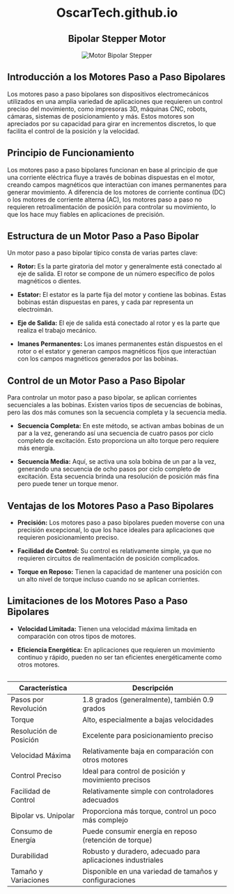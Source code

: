 <div style="text-align: center;">
  <h1>OscarTech.github.io</h1>
</div>

<div align="center">
  <h2>Bipolar Stepper Motor</h2>
  <img src="https://github.com/OscarSanchez10/OscarTech.github.io/assets/129460323/6441bc4e-1ecc-423f-aa6d-aca5d755e8db" alt="Motor Bipolar Stepper">
</div>

## Introducción a los Motores Paso a Paso Bipolares

Los motores paso a paso bipolares son dispositivos electromecánicos utilizados en una amplia variedad de aplicaciones que requieren un control preciso del movimiento, como impresoras 3D, máquinas CNC, robots, cámaras, sistemas de posicionamiento y más. Estos motores son apreciados por su capacidad para girar en incrementos discretos, lo que facilita el control de la posición y la velocidad.

## Principio de Funcionamiento

Los motores paso a paso bipolares funcionan en base al principio de que una corriente eléctrica fluye a través de bobinas dispuestas en el motor, creando campos magnéticos que interactúan con imanes permanentes para generar movimiento. A diferencia de los motores de corriente continua (DC) o los motores de corriente alterna (AC), los motores paso a paso no requieren retroalimentación de posición para controlar su movimiento, lo que los hace muy fiables en aplicaciones de precisión.

## Estructura de un Motor Paso a Paso Bipolar

Un motor paso a paso bipolar típico consta de varias partes clave:

- **Rotor:** Es la parte giratoria del motor y generalmente está conectado al eje de salida. El rotor se compone de un número específico de polos magnéticos o dientes.

- **Estator:** El estator es la parte fija del motor y contiene las bobinas. Estas bobinas están dispuestas en pares, y cada par representa un electroimán.

- **Eje de Salida:** El eje de salida está conectado al rotor y es la parte que realiza el trabajo mecánico.

- **Imanes Permanentes:** Los imanes permanentes están dispuestos en el rotor o el estator y generan campos magnéticos fijos que interactúan con los campos magnéticos generados por las bobinas.

## Control de un Motor Paso a Paso Bipolar

Para controlar un motor paso a paso bipolar, se aplican corrientes secuenciales a las bobinas. Existen varios tipos de secuencias de bobinas, pero las dos más comunes son la secuencia completa y la secuencia media.

- **Secuencia Completa:** En este método, se activan ambas bobinas de un par a la vez, generando así una secuencia de cuatro pasos por ciclo completo de excitación. Esto proporciona un alto torque pero requiere más energía.

- **Secuencia Media:** Aquí, se activa una sola bobina de un par a la vez, generando una secuencia de ocho pasos por ciclo completo de excitación. Esta secuencia brinda una resolución de posición más fina pero puede tener un torque menor.

## Ventajas de los Motores Paso a Paso Bipolares

- **Precisión:** Los motores paso a paso bipolares pueden moverse con una precisión excepcional, lo que los hace ideales para aplicaciones que requieren posicionamiento preciso.

- **Facilidad de Control:** Su control es relativamente simple, ya que no requieren circuitos de realimentación de posición complicados.

- **Torque en Reposo:** Tienen la capacidad de mantener una posición con un alto nivel de torque incluso cuando no se aplican corrientes.

## Limitaciones de los Motores Paso a Paso Bipolares

- **Velocidad Limitada:** Tienen una velocidad máxima limitada en comparación con otros tipos de motores.

- **Eficiencia Energética:** En aplicaciones que requieren un movimiento continuo y rápido, pueden no ser tan eficientes energéticamente como otros motores.

<div style="display: flex; justify-content: center;">
  <table>
    <thead>
      <tr>
        <th>Característica</th>
        <th>Descripción</th>
      </tr>
    </thead>
    <tbody>
      <tr>
        <td>Pasos por Revolución</td>
        <td>1.8 grados (generalmente), también 0.9 grados</td>
      </tr>
      <tr>
        <td>Torque</td>
        <td>Alto, especialmente a bajas velocidades</td>
      </tr>
      <tr>
        <td>Resolución de Posición</td>
        <td>Excelente para posicionamiento preciso</td>
      </tr>
      <tr>
        <td>Velocidad Máxima</td>
        <td>Relativamente baja en comparación con otros motores</td>
      </tr>
      <tr>
        <td>Control Preciso</td>
        <td>Ideal para control de posición y movimiento precisos</td>
      </tr>
      <tr>
        <td>Facilidad de Control</td>
        <td>Relativamente simple con controladores adecuados</td>
      </tr>
      <tr>
        <td>Bipolar vs. Unipolar</td>
        <td>Proporciona más torque, control un poco más complejo</td>
      </tr>
      <tr>
        <td>Consumo de Energía</td>
        <td>Puede consumir energía en reposo (retención de torque)</td>
      </tr>
      <tr>
        <td>Durabilidad</td>
        <td>Robusto y duradero, adecuado para aplicaciones industriales</td>
      </tr>
      <tr>
        <td>Tamaño y Variaciones</td>
        <td>Disponible en una variedad de tamaños y configuraciones</td>
      </tr>
    </tbody>
  </table>
</div>
